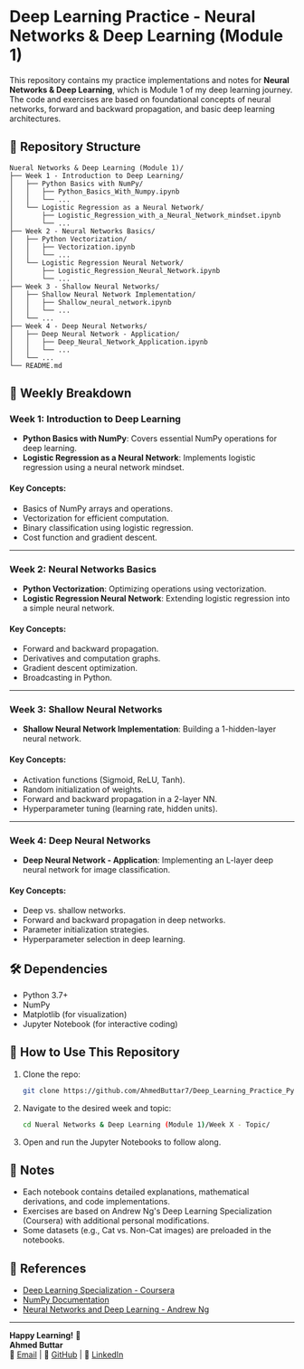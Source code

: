 # Deep Learning Practice - Neural Networks & Deep Learning (Module 1)

This repository contains my practice implementations and notes for **Neural Networks & Deep Learning**, which is Module 1 of my deep learning journey. The code and exercises are based on foundational concepts of neural networks, forward and backward propagation, and basic deep learning architectures.

## 📂 Repository Structure

```
Nueral Networks & Deep Learning (Module 1)/
├── Week 1 - Introduction to Deep Learning/
│   ├── Python Basics with NumPy/
│   │   ├── Python_Basics_With_Numpy.ipynb
│   │   └── ...
│   └── Logistic Regression as a Neural Network/
│       ├── Logistic_Regression_with_a_Neural_Network_mindset.ipynb
│       └── ...
├── Week 2 - Neural Networks Basics/
│   ├── Python Vectorization/
│   │   ├── Vectorization.ipynb
│   │   └── ...
│   └── Logistic Regression Neural Network/
│       ├── Logistic_Regression_Neural_Network.ipynb
│       └── ...
├── Week 3 - Shallow Neural Networks/
│   ├── Shallow Neural Network Implementation/
│   │   ├── Shallow_neural_network.ipynb
│   │   └── ...
│   └── ...
├── Week 4 - Deep Neural Networks/
│   ├── Deep Neural Network - Application/
│   │   ├── Deep_Neural_Network_Application.ipynb
│   │   └── ...
│   └── ...
└── README.md
```

## 📌 Weekly Breakdown

### **Week 1: Introduction to Deep Learning**
- **Python Basics with NumPy**: Covers essential NumPy operations for deep learning.
- **Logistic Regression as a Neural Network**: Implements logistic regression using a neural network mindset.

#### Key Concepts:
- Basics of NumPy arrays and operations.
- Vectorization for efficient computation.
- Binary classification using logistic regression.
- Cost function and gradient descent.

---

### **Week 2: Neural Networks Basics**
- **Python Vectorization**: Optimizing operations using vectorization.
- **Logistic Regression Neural Network**: Extending logistic regression into a simple neural network.

#### Key Concepts:
- Forward and backward propagation.
- Derivatives and computation graphs.
- Gradient descent optimization.
- Broadcasting in Python.

---

### **Week 3: Shallow Neural Networks**
- **Shallow Neural Network Implementation**: Building a 1-hidden-layer neural network.

#### Key Concepts:
- Activation functions (Sigmoid, ReLU, Tanh).
- Random initialization of weights.
- Forward and backward propagation in a 2-layer NN.
- Hyperparameter tuning (learning rate, hidden units).

---

### **Week 4: Deep Neural Networks**
- **Deep Neural Network - Application**: Implementing an L-layer deep neural network for image classification.

#### Key Concepts:
- Deep vs. shallow networks.
- Forward and backward propagation in deep networks.
- Parameter initialization strategies.
- Hyperparameter selection in deep learning.

## 🛠️ Dependencies
- Python 3.7+
- NumPy
- Matplotlib (for visualization)
- Jupyter Notebook (for interactive coding)

## 🚀 How to Use This Repository
1. Clone the repo:
   ```bash
   git clone https://github.com/AhmedButtar7/Deep_Learning_Practice_Python.git
   ```
2. Navigate to the desired week and topic:
   ```bash
   cd Nueral Networks & Deep Learning (Module 1)/Week X - Topic/
   ```
3. Open and run the Jupyter Notebooks to follow along.

## 📝 Notes
- Each notebook contains detailed explanations, mathematical derivations, and code implementations.
- Exercises are based on Andrew Ng's Deep Learning Specialization (Coursera) with additional personal modifications.
- Some datasets (e.g., Cat vs. Non-Cat images) are preloaded in the notebooks.

## 🔗 References
- [Deep Learning Specialization - Coursera](https://www.coursera.org/specializations/deep-learning)
- [NumPy Documentation](https://numpy.org/doc/)
- [Neural Networks and Deep Learning - Andrew Ng](http://neuralnetworksanddeeplearning.com/)

---

**Happy Learning!** 🚀  
**Ahmed Buttar**  
📧 [Email](mailto:muhanmadahmed02@gmail.com) | 🔗 [GitHub](https://github.com/AhmedButtar7) | 💼 [LinkedIn](https://linkedin.com/in/ahmedbuttar)
